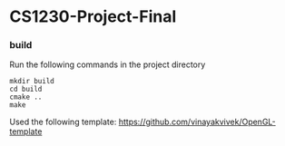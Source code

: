 # CS1230-Project-Final


### build
Run the following commands in the project directory
```
mkdir build
cd build
cmake ..
make
```


Used the following template: https://github.com/vinayakvivek/OpenGL-template 
